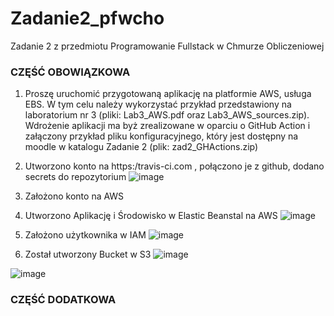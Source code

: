# Zadanie2_pfwcho
Zadanie 2 z przedmiotu Programowanie Fullstack w Chmurze Obliczeniowej

### CZĘŚĆ OBOWIĄZKOWA

1. Proszę uruchomić przygotowaną aplikację na platformie AWS, usługa EBS. W tym celu należy
wykorzystać przykład przedstawiony na laboratorium nr 3 (pliki: Lab3_AWS.pdf oraz
Lab3_AWS_sources.zip).
Wdrożenie aplikacji ma byż zrealizowane w oparciu o GitHub Action i załączony przykład pliku
konfiguracyjnego, który jest dostępny na moodle w katalogu Zadanie 2 (plik: zad2_GHActions.zip)

1. Utworzono konto na https:/travis-ci.com , połączono je z github, dodano secrets do repozytorium
  ![image](https://user-images.githubusercontent.com/49763989/174075379-9b7633fb-3e86-40d3-a554-8027829569a7.png)

2. Założono konto na AWS
3. Utworzono Aplikację i Środowisko w Elastic Beanstal na AWS
    ![image](https://user-images.githubusercontent.com/49763989/174075645-eab4fef8-b7cf-4972-8fc4-bd54b405e73e.png)

4. Założono użytkownika w IAM 
    ![image](https://user-images.githubusercontent.com/49763989/174075899-f2fdc79d-f352-4223-935d-e2d96725f5e9.png)

5. Został utworzony Bucket w S3
![image](https://user-images.githubusercontent.com/49763989/174076277-fce18802-193e-48c5-878b-a3b2b042a42f.png)

![image](https://user-images.githubusercontent.com/49763989/174076909-1aab76a8-a05e-4678-adb4-d522edf2bd1e.png)


### CZĘŚĆ DODATKOWA
